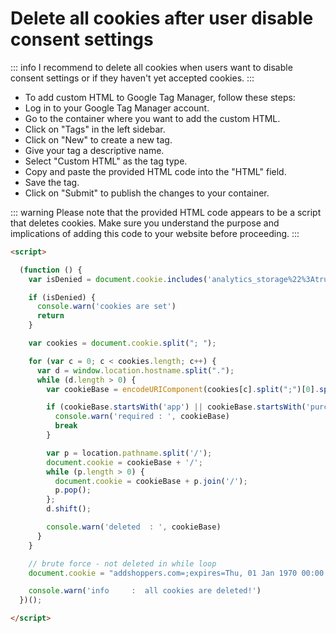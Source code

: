 # Delete all cookies after user disable consent settings

::: info
I recommend to delete all cookies when users want to disable consent settings or if they haven't yet accepted cookies.
:::

- To add custom HTML to Google Tag Manager, follow these steps:
- Log in to your Google Tag Manager account.
- Go to the container where you want to add the custom HTML.
- Click on "Tags" in the left sidebar.
- Click on "New" to create a new tag.
- Give your tag a descriptive name.
- Select "Custom HTML" as the tag type.
- Copy and paste the provided HTML code into the "HTML" field.
- Save the tag.
- Click on "Submit" to publish the changes to your container.

::: warning
Please note that the provided HTML code appears to be a script that deletes cookies. Make sure you understand the purpose and implications of adding this code to your website before proceeding.
:::

```html
<script>

  (function () {
    var isDenied = document.cookie.includes('analytics_storage%22%3Atrue')

    if (isDenied) {
      console.warn('cookies are set')
      return
    }

    var cookies = document.cookie.split("; ");

    for (var c = 0; c < cookies.length; c++) {
      var d = window.location.hostname.split(".");
      while (d.length > 0) {
        var cookieBase = encodeURIComponent(cookies[c].split(";")[0].split("=")[0]) + '=; expires=Thu, 01-Jan-1970 00:00:01 GMT; domain=' + d.join('.') + ' ;path=';

        if (cookieBase.startsWith('app') || cookieBase.startsWith('purchase')) {
          console.warn('required : ', cookieBase)
          break
        }

        var p = location.pathname.split('/');
        document.cookie = cookieBase + '/';
        while (p.length > 0) {
          document.cookie = cookieBase + p.join('/');
          p.pop();
        };
        d.shift();

        console.warn('deleted  : ', cookieBase)
      }
    }

    // brute force - not deleted in while loop
    document.cookie = "addshoppers.com=;expires=Thu, 01 Jan 1970 00:00:00 GMT"

    console.warn('info     :  all cookies are deleted!')
  })();

</script>

```
